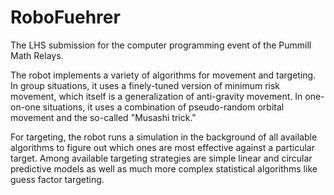 RoboFuehrer
===========

The LHS submission for the computer programming event of the Pummill Math Relays.

The robot implements a variety of algorithms for movement and targeting. In group situations, it uses a finely-tuned 
version of minimum risk movement, which itself is a generalization of anti-gravity movement. In one-on-one situations,
it uses a combination of pseudo-random orbital movement and the so-called "Musashi trick."

For targeting, the robot runs a simulation in the background of all available algorithms to figure out which ones
are most effective against a particular target. Among available targeting strategies are simple linear and
circular predictive models as well as much more complex statistical algorithms like guess factor targeting.
